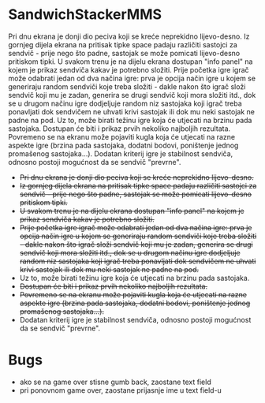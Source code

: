 # SandwichStackerMMS
Pri dnu ekrana je donji dio peciva koji se kreće neprekidno lijevo-desno. Iz gornjeg dijela ekrana na pritisak tipke space padaju različiti sastojci za sendvič - prije nego što padne, sastojak se može pomicati lijevo-desno pritiskom tipki. U svakom trenu je na dijelu ekrana dostupan "info panel" na kojem je prikaz sendviča kakav je potrebno složiti. Prije početka igre igrač može odabrati jedan od dva načina igre: prva je opcija način igre u kojem se generiraju random sendviči koje treba složiti - dakle nakon što igrač složi sendvič koji mu je zadan, generira se drugi sendvič koji mora složiti itd., dok se u drugom načinu igre dodjeljuje random niz sastojaka koji igrač treba ponavljati dok sendvičem ne uhvati krivi sastojak ili dok mu neki sastojak ne padne na pod. Uz to, može birati težinu igre koja će utjecati na brzinu pada sastojaka. Dostupan će biti i prikaz prvih nekoliko najboljih rezultata. Povremeno se na ekranu može pojaviti kugla koja će utjecati na razne aspekte igre (brzina pada sastojaka, dodatni bodovi, poništenje jednog promašenog sastojaka...). Dodatan kriterij igre je stabilnost sendviča, odnosno postoji mogućnost da se sendvič "prevrne".

- ~~Pri dnu ekrana je donji dio peciva koji se kreće neprekidno lijevo-desno.~~
- ~~Iz gornjeg dijela ekrana na pritisak tipke space padaju različiti sastojci za sendvič - prije nego što padne, sastojak se može pomicati lijevo-desno pritiskom tipki.~~
- ~~U svakom trenu je na dijelu ekrana dostupan "info panel" na kojem je prikaz sendviča kakav je potrebno složiti.~~
- ~~Prije početka igre igrač može odabrati jedan od dva načina igre: prva je opcija način igre u kojem se generiraju random sendviči koje treba složiti - dakle nakon što igrač složi sendvič koji mu je zadan, generira se drugi sendvič koji mora složiti itd., dok se u drugom načinu igre dodjeljuje random niz sastojaka koji igrač treba ponavljati dok sendvičem ne uhvati krivi sastojak ili dok mu neki sastojak ne padne na pod.~~
- Uz to, može birati težinu igre koja će utjecati na brzinu pada sastojaka.
- ~~Dostupan će biti i prikaz prvih nekoliko najboljih rezultata.~~
- ~~Povremeno se na ekranu može pojaviti kugla koja će utjecati na razne aspekte igre (brzina pada sastojaka, dodatni bodovi, poništenje jednog promašenog sastojaka...).~~
- Dodatan kriterij igre je stabilnost sendviča, odnosno postoji mogućnost da se sendvič "prevrne".

# Bugs
- ako se na game over stisne gumb back, zaostane text field
- pri ponovnom game over, zaostane prijasnje ime u text field-u
